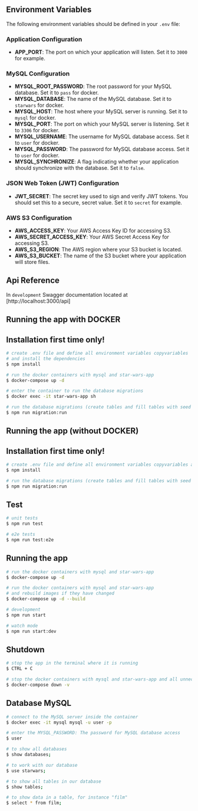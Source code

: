 ## Environment Variables

The following environment variables should be defined in your `.env` file:

### Application Configuration
- **APP_PORT**: The port on which your application will listen. Set it to `3000` for example.

### MySQL Configuration
- **MYSQL_ROOT_PASSWORD**: The root password for your MySQL database. Set it to `pass` for docker.
- **MYSQL_DATABASE**: The name of the MySQL database. Set it to `starwars` for docker.
- **MYSQL_HOST**: The host where your MySQL server is running. Set it to `mysql` for docker.
- **MYSQL_PORT**: The port on which your MySQL server is listening. Set it to `3306` for docker.
- **MYSQL_USERNAME**: The username for MySQL database access. Set it to `user` for docker.
- **MYSQL_PASSWORD**: The password for MySQL database access. Set it to `user` for docker.
- **MYSQL_SYNCHRONIZE**: A flag indicating whether your application should synchronize with the database. Set it to `false`.

### JSON Web Token (JWT) Configuration
- **JWT_SECRET**: The secret key used to sign and verify JWT tokens. You should set this to a secure, secret value. Set it to `secret` for example.

### AWS S3 Configuration
- **AWS_ACCESS_KEY**: Your AWS Access Key ID for accessing S3.
- **AWS_SECRET_ACCESS_KEY**: Your AWS Secret Access Key for accessing S3.
- **AWS_S3_REGION**: The AWS region where your S3 bucket is located.
- **AWS_S3_BUCKET**: The name of the S3 bucket where your application will store files.

## Api Reference
In `development` Swagger documentation located at [http://localhost:3000/api]

## Running the app with DOCKER
## Installation first time only!

```bash
# create .env file and define all environment variables copyvariables
# and install the dependencies
$ npm install

# run the docker containers with mysql and star-wars-app
$ docker-compose up -d

# enter the container to run the database migrations
$ docker exec -it star-wars-app sh

# run the database migrations (create tables and fill tables with seed data)
$ npm run migration:run

```

## Running the app (without DOCKER)
## Installation first time only!
```bash
# create .env file and define all environment variables copyvariables and install the dependencies
$ npm install

# run the database migrations (create tables and fill tables with seed data)
$ npm run migration:run

```

## Test

```bash
# unit tests
$ npm run test

# e2e tests
$ npm run test:e2e

```


## Running the app

```bash
# run the docker containers with mysql and star-wars-app
$ docker-compose up -d

# run the docker containers with mysql and star-wars-app
# and rebuild images if they have changed
$ docker-compose up -d --build

# development
$ npm run start

# watch mode
$ npm run start:dev
```


## Shutdown

```bash
# stop the app in the terminal where it is running
$ CTRL + C

# stop the docker containers with mysql and star-wars-app and all unnecessary volumes
$ docker-compose down -v
```


## Database MySQL
```bash
# connect to the MySQL server inside the container
$ docker exec -it mysql mysql -u user -p

# enter the MYSQL_PASSWORD: The password for MySQL database access
$ user

# to show all databases
$ show databases;

# to work with our database
$ use starwars;

# to show all tables in our database
$ show tables;

# to show data in a table, for instance "film"
$ select * from film;
```
